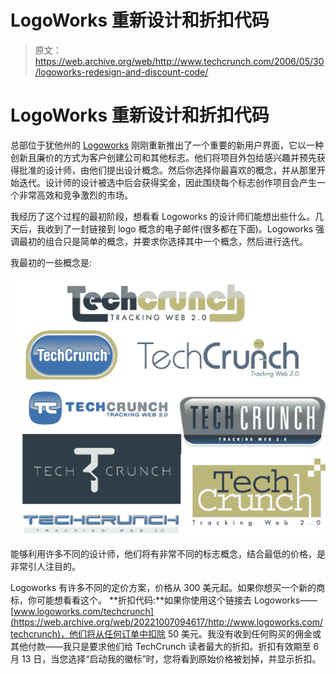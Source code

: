 # LogoWorks 重新设计和折扣代码 

> 原文：<https://web.archive.org/web/http://www.techcrunch.com/2006/05/30/logoworks-redesign-and-discount-code/>

# LogoWorks 重新设计和折扣代码

总部位于犹他州的 [Logoworks](https://web.archive.org/web/20221007094617/http://www.logoworks.com/techcrunch) 刚刚重新推出了一个重要的新用户界面，它以一种创新且廉价的方式为客户创建公司和其他标志。他们将项目外包给感兴趣并预先获得批准的设计师，由他们提出设计概念。然后你选择你最喜欢的概念，并从那里开始迭代。设计师的设计被选中后会获得奖金，因此围绕每个标志创作项目会产生一个非常高效和竞争激烈的市场。

我经历了这个过程的最初阶段，想看看 Logoworks 的设计师们能想出些什么。几天后，我收到了一封链接到 logo 概念的电子邮件(很多都在下面)。Logoworks 强调最初的组合只是简单的概念，并要求你选择其中一个概念，然后进行迭代。

我最初的一些概念是:

![](img/ee4c51a122ac0857f57e08bbe0790637.png)

能够利用许多不同的设计师，他们将有非常不同的标志概念，结合最低的价格，是非常引人注目的。

Logoworks 有许多不同的定价方案，价格从 300 美元起。如果你想买一个新的商标，你可能想看看这个。
 **折扣代码:**如果你使用这个链接去 Logoworks——[www.logoworks.com/techcrunch](https://web.archive.org/web/20221007094617/http://www.logoworks.com/techcrunch)，他们将从任何订单中扣除 50 美元。我没有收到任何购买的佣金或其他付款——我只是要求他们给 TechCrunch 读者最大的折扣。折扣有效期至 6 月 13 日，当您选择“启动我的徽标”时，您将看到原始价格被划掉，并显示折扣。